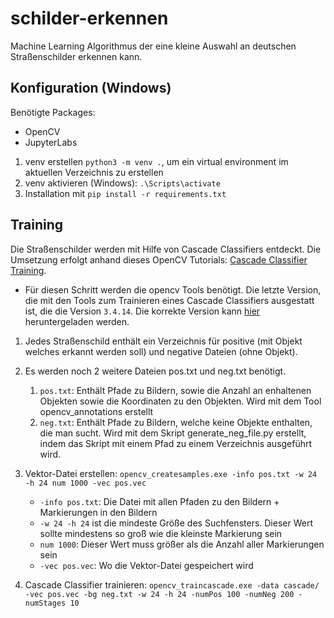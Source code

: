 # schilder-erkennen
Machine Learning Algorithmus der eine kleine Auswahl an deutschen Straßenschilder erkennen kann.

## Konfiguration (Windows) 

Benötigte Packages:

- OpenCV
- JupyterLabs



1. venv erstellen `python3 -m venv .`, um ein virtual environment im aktuellen Verzeichnis zu erstellen
2. venv aktivieren (Windows): `.\Scripts\activate`
3. Installation mit `pip install -r requirements.txt`



## Training

Die Straßenschilder werden mit Hilfe von Cascade Classifiers entdeckt. Die Umsetzung erfolgt anhand dieses OpenCV Tutorials: [Cascade Classifier Training](https://docs.opencv.org/master/dc/d88/tutorial_traincascade.html).

- Für diesen Schritt werden die opencv Tools benötigt. Die letzte Version, die mit den Tools zum Trainieren eines Cascade Classifiers ausgestatt ist, die die Version `3.4.14`. Die korrekte Version kann [hier](https://sourceforge.net/projects/opencvlibrary/files/3.4.14/opencv-3.4.14-vc14_vc15.exe/download) heruntergeladen werden.

1. Jedes Straßenschild enthält ein Verzeichnis für positive (mit Objekt welches erkannt werden soll) und negative Dateien (ohne Objekt).
2. Es werden noch 2 weitere Dateien pos.txt und neg.txt benötigt.
   1. `pos.txt`: Enthält Pfade zu Bildern, sowie die Anzahl an enhaltenen Objekten sowie die Koordinaten zu den Objekten. Wird mit dem Tool opencv_annotations erstellt
   2. `neg.txt`: Enthält Pfade zu Bildern, welche keine Objekte enthalten, die man sucht. Wird mit dem Skript generate_neg_file.py erstellt, indem das Skript mit einem Pfad zu einem Verzeichnis ausgeführt wird.
3. Vektor-Datei erstellen: `opencv_createsamples.exe -info pos.txt -w 24 -h 24 num 1000 -vec pos.vec`
   - `-info pos.txt`: Die Datei mit allen Pfaden zu den Bildern + Markierungen in den Bildern
   - `-w 24 -h 24` ist die mindeste Größe des Suchfensters. Dieser Wert sollte mindestens so groß wie die kleinste Markierung sein
   - `num 1000`: Dieser Wert muss größer als die Anzahl aller Markierungen sein
   - `-vec pos.vec`: Wo die Vektor-Datei gespeichert wird

4. Cascade Classifier trainieren: `opencv_traincascade.exe -data cascade/ -vec pos.vec -bg neg.txt -w 24 -h 24 -numPos 100 -numNeg 200 -numStages 10`

